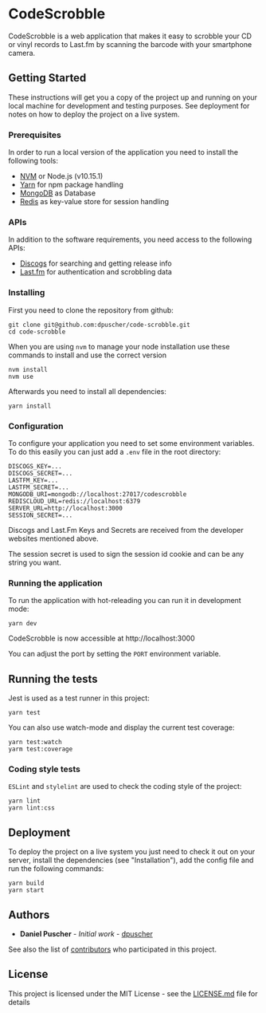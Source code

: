 # CodeScrobble

CodeScrobble is a web application that makes it easy to scrobble your CD or vinyl records to Last.fm by scanning the barcode with your smartphone camera.

## Getting Started

These instructions will get you a copy of the project up and running on your local machine for development and testing purposes. See deployment for notes on how to deploy the project on a live system.

### Prerequisites

In order to run a local version of the application you need to install the following tools:

- [NVM](https://github.com/nvm-sh/nvm) or Node.js (v10.15.1)
- [Yarn](https://github.com/yarnpkg/yarn) for npm package handling
- [MongoDB](https://github.com/mongodb/mongo) as Database
- [Redis](https://github.com/antirez/redis) as key-value store for session handling

### APIs

In addition to the software requirements, you need access to the following APIs:

- [Discogs](https://www.discogs.com/applications/edit) for searching and getting release info
- [Last.fm](https://www.last.fm/api/account/create) for authentication and scrobbling data


### Installing

First you need to clone the repository from github:

```
git clone git@github.com:dpuscher/code-scrobble.git
cd code-scrobble
```

When you are using `nvm` to manage your node installation use these commands to install and use the correct version

```
nvm install
nvm use
```

Afterwards you need to install all dependencies:

```
yarn install
```

### Configuration

To configure your application you need to set some environment variables. To do this easily you can just add a `.env` file in the root directory:

```
DISCOGS_KEY=...
DISCOGS_SECRET=...
LASTFM_KEY=...
LASTFM_SECRET=...
MONGODB_URI=mongodb://localhost:27017/codescrobble
REDISCLOUD_URL=redis://localhost:6379
SERVER_URL=http://localhost:3000
SESSION_SECRET=...
```

Discogs and Last.Fm Keys and Secrets are received from the developer websites mentioned above.

The session secret is used to sign the session id cookie and can be any string you want.

### Running the application

To run the application with hot-releading you can run it in development mode:

```
yarn dev
```

CodeScrobble is now accessible at http://localhost:3000

You can adjust the port by setting the `PORT` environment variable.

## Running the tests

Jest is used as a test runner in this project:

```
yarn test
```

You can also use watch-mode and display the current test coverage:
```
yarn test:watch
yarm test:coverage
```

### Coding style tests

`ESLint` and `stylelint` are used to check the coding style of the project:

```
yarn lint
yarn lint:css
```

## Deployment

To deploy the project on a live system you just need to check it out on your server, install the dependencies (see "Installation"), add the config file and run the following commands:

```
yarn build
yarn start
```

## Authors

* **Daniel Puscher** - *Initial work* - [dpuscher](https://github.com/dpuscher)

See also the list of [contributors](https://github.com/dpuscher/code-scrobble/contributors) who participated in this project.

## License

This project is licensed under the MIT License - see the [LICENSE.md](LICENSE.md) file for details
